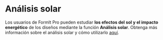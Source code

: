 # Análisis solar

Los usuarios de FormIt Pro pueden estudiar **los efectos del sol y el impacto energético** de los diseños mediante la función **Análisis solar**. Obtenga más información sobre el análisis solar y cómo utilizarlo [aquí](https://windows.help.formit.autodesk.com/v/spanish/formit-primer/part-ii/2.9-solar-and-insight-energy-analysis).
